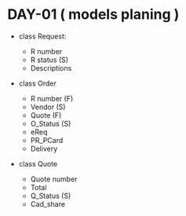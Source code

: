 # DAY-01 ( models planing )

* class Request:
    * R number
    * R status (S)
    * Descriptions

* class Order
    * R number (F)
    * Vendor (S)
    * Quote (F)
    * O_Status (S)
    * eReq
    * PR_PCard
    * Delivery

* class Quote
    * Quote number
    * Total
    * Q_Status (S)
    * Cad_share
